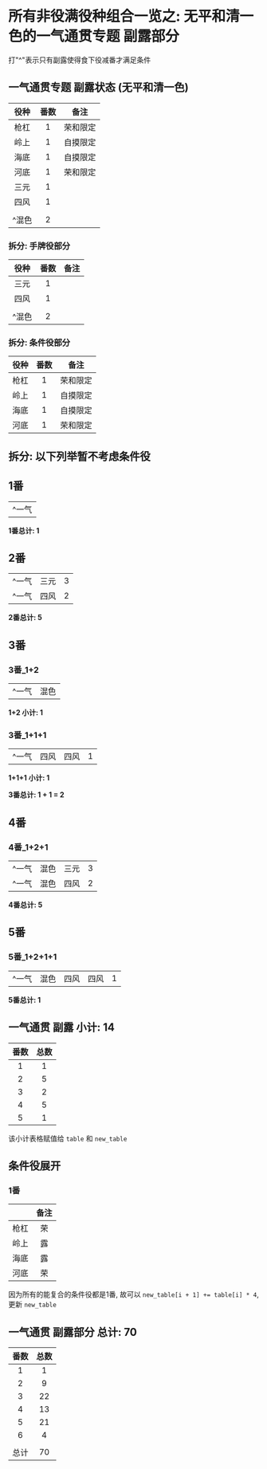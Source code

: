 # 所有非役满役种组合一览之: 无平和清一色的一气通贯专题 副露部分

打"^"表示只有副露使得食下役减番才满足条件

## 一气通贯专题 副露状态 (无平和清一色)

| 役种  | 番数 |  备注  |
|:---:|:--:|:----:|
| 枪杠  | 1  | 荣和限定 |
| 岭上  | 1  | 自摸限定 |
| 海底  | 1  | 自摸限定 |
| 河底  | 1  | 荣和限定 |
| 三元  | 1  |
| 四风  | 1  |
|     |    |
| ^混色 | 2  |

### 拆分: 手牌役部分

| 役种  | 番数 |  备注  |
|:---:|:--:|:----:|
| 三元  | 1  |
| 四风  | 1  |
|     |    |
| ^混色 | 2  |

### 拆分: 条件役部分

| 役种  | 番数 |  备注  |
|:---:|:--:|:----:|
| 枪杠  | 1  | 荣和限定 |
| 岭上  | 1  | 自摸限定 |
| 海底  | 1  | 自摸限定 |
| 河底  | 1  | 荣和限定 |

## **拆分: 以下列举暂不考虑条件役**

## 1番

|     |
|:---:|
| ^一气 |

**1番总计: 1**

## 2番

|     |    |   |
|:---:|:--:|:-:|
| ^一气 | 三元 | 3 |
| ^一气 | 四风 | 2 |

**2番总计: 5**

## 3番

### 3番_1+2

|     |    |
|:---:|:--:|
| ^一气 | 混色 |

**1+2 小计: 1**

### 3番_1+1+1

|     |    |    |   |
|:---:|:--:|:--:|:-:|
| ^一气 | 四风 | 四风 | 1 |

**1+1+1 小计: 1**

**3番总计: 1 + 1 = 2**

## 4番

### 4番_1+2+1

|     |    |    |   |
|:---:|:--:|:--:|:-:|
| ^一气 | 混色 | 三元 | 3 |
| ^一气 | 混色 | 四风 | 2 |

**4番总计: 5**

## 5番

### 5番_1+2+1+1

|     |    |    |    |   |
|:---:|:--:|:--:|:--:|:-:|
| ^一气 | 混色 | 四风 | 四风 | 1 |

**5番总计: 1**

## 一气通贯 副露 小计: 14

| 番数 | 总数 |
|:--:|:--:|
| 1  | 1  |
| 2  | 5  |
| 3  | 2  |
| 4  | 5  |
| 5  | 1  |

该小计表格赋值给 `table` 和 `new_table`

## 条件役展开

### 1番

|    | 备注 |
|:--:|:--:|
| 枪杠 | 荣  |
| 岭上 | 露  |
| 海底 | 露  |
| 河底 | 荣  |

因为所有的能复合的条件役都是1番, 故可以 `new_table[i + 1] += table[i] * 4`, 更新 `new_table`

## 一气通贯 副露部分 总计: 70

| 番数 | 总数 |
|:--:|:--:|
| 1  | 1  |
| 2  | 9  |
| 3  | 22 |
| 4  | 13 |
| 5  | 21 |
| 6  | 4  |
|    |    |
| 总计 | 70 |
